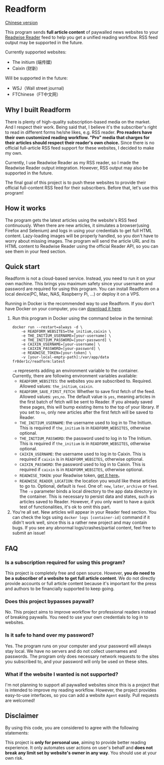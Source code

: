 # Readform
[Chinese version](./README_ZH.md)

This program sends **full article content** of paywalled news websites to your [Readwise Reader](https://readwise.io/read) feed to help you get a unified reading workflow. RSS feed output may be supported in the future.

Currently supported websites:
- The initium (端传媒)
- Caixin (财新)

Will be supported in the future:
- WSJ（Wall street journal)
- FTChinese（FT中文网）

## Why I built Readform
There is plenty of high-quality subscription-based media on the market. And I respect their work. Being said that, I believe it's the subscriber's right to read in different forms he/she likes, e.g. RSS reader. **Pro readers have their own customized reading workflow. "Pro" media that charges for their articles should respect their reader's own choice.** Since there is no official full-article RSS feed support for these websites, I decided to make my own. 

Currently, I use Readwise Reader as my RSS reader, so I made the Readwise Reader output integration. However, RSS output may also be supported in the future.

The final goal of this project is to push these websites to provide their official full-content RSS feed for their subscribers. Before that, let's use this program!

## How it works
The program gets the latest articles using the website's RSS feed continuously. When there are new articles, it simulates a browser(using Firefox and Selenium) and logs in using your credentials to get full HTML content. Lazy-loading images will be properly handled, so you don't have to worry about missing images. The program will send the article URL and its HTML content to Readwise Reader using the official Reader API, so you can see them in your feed section.


## Quick start
Readform is not a cloud-based service. Instead, you need to run it on your own machine. This brings you maximum safety since your username and password are required for using this program. You can install Readform on a local device(PC, Mac, NAS, Raspberry Pi, ...) or deploy it on a VPS.

Running in Docker is the recommended way to use Readform. If you don't have Docker on your computer, you can [download it here](https://docs.docker.com/get-docker/).

1. Run this program in Docker using the command below in the terminal:
    ```commandline
    docker run --restart=always -d \
        -e READFORM_WEBSITES=the_initium,caixin \
        -e THE_INITIUM_USERNAME=[your-username] \
        -e THE_INITIUM_PASSWORD=[your-password] \
        -e CAIXIN_USERNAME=[your-username] \
        -e CAIXIN_PASSWORD=[your-password] \
        -e READWISE_TOKEN=[your-token] \
        -v [your-local-empty-path]:/var/app/data fr0der1c/readform:latest
    ```
   `-e` represents adding an environment variable to the container. Currently, there are following environment variables available:
   - `READFORM_WEBSITES`: the websites you are subscribed to. Required. Allowed values: `the_initium`, `caixin`.
   - `READFORM_SAVE_FIRST_FETCH`: Whether to save first fetch of the feed. Allowed values: `yes`,`no`. The default value is `yes`, meaning articles in the first batch of fetch will be sent to Reader. If you already saved these pages, this will bump existing items to the top of your library. If you set to `no`, only new articles after the first fetch will be saved to Reader.
   - `THE_INITIUM_USERNAME`: the username used to log in to The Initium. This is required if `the_initium` is in `READFORM_WEBSITES`, otherwise optional.
   - `THE_INITIUM_PASSWORD`: the password used to log in to The Initium. This is required if `the_initium` is in `READFORM_WEBSITES`, otherwise optional.
   - `CAIXIN_USERNAME`: the username used to log in to Caixin. This is required if `caixin` is in `READFORM_WEBSITES`, otherwise optional.
   - `CAIXIN_PASSWORD`: the password used to log in to Caixin. This is required if `caixin` is in `READFORM_WEBSITES`, otherwise optional.
   - `READWISE_TOKEN`: your Readwise token, [get it here](https://readwise.io/access_token)。
   - `READWISE_READER_LOCATION`: the location you would like these articles to go to. Optional, default is `feed`. One of: `new`, `later`, `archive` or `feed`.
   The `-v` parameter binds a local directory to the app data directory in the container. This is necessary to persist data and states, such as articles saved to Reader. However, if you only want to have a quick test of functionalities, it's ok to omit this part.
2. You're all set. New articles will appear in your Reader feed section. You can check the logs using `docker logs [container-id]` command if it didn't work well, since this is a rather new project and may contain bugs. If you see any abnormal logs/crashes/partial content, feel free to submit an issue!

## FAQ
### Is a subscription required for using this program?
This project is completely free and open source. However, **you do need to be a subscriber of a website to get full article content**. We do not directly provide accounts or full article content because it's important for the press and authors to be financially supported to keep going.

### Does this project bypasses paywall?
No. This project aims to improve workflow for professional readers instead of breaking paywalls. You need to use your own credentials to log in to websites.

### Is it safe to hand over my password?
Yes. The program runs on your computer and your password will always stay local. We have no servers and do not collect usernames and passwords. The program only does necessary network requests to the sites you subscribed to, and your password will only be used on these sites.

### What if the website I wanted is not supported?
I'm not planning to support all paywalled websites since this is a project that is intended to improve my reading workflow. However, the project provides easy-to-use interfaces, so you can add a website `Agent` easily. Pull requests are welcomed!

## Disclaimer
By using this code, you are considered to agree with the following statements:

This project is **only for personal use**, aiming to provide better reading experience. It only automates user actions on user's behalf and **does not break any limit set by website's owner in any way**. You should use at your own risk. 